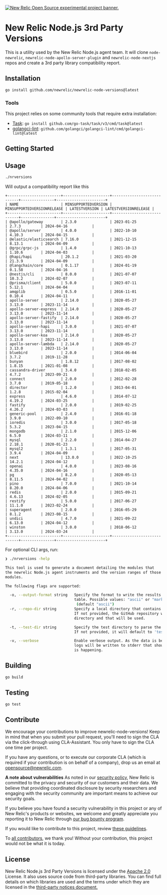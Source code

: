 <a href="https://opensource.newrelic.com/oss-category/#new-relic-experimental"><picture><source media="(prefers-color-scheme: dark)" srcset="https://github.com/newrelic/opensource-website/raw/main/src/images/categories/dark/Experimental.png"><source media="(prefers-color-scheme: light)" srcset="https://github.com/newrelic/opensource-website/raw/main/src/images/categories/Experimental.png"><img alt="New Relic Open Source experimental project banner." src="https://github.com/newrelic/opensource-website/raw/main/src/images/categories/Experimental.png"></picture></a>

# New Relic Node.js 3rd Party Versions
This is a utility used by the New Relic Node.js agent team.  It will clone `node-newrelic`, `newrelic-node-apollo-server-plugin` and `newrelic-node-nextjs` repos and create a 3rd party library compatibility report.

## Installation

```sh
go install github.com/newrelic/newrelic-node-versions@latest
```

### Tools

This project relies on some community tools that require extra installation:

+ [Task](https://taskfile.dev): `go install github.com/go-task/task/v3/cmd/task@latest`
+ [golangci-lint](https://golangci-lint.run): `github.com/golangci/golangci-lint/cmd/golangci-lint@latest`

## Getting Started

## Usage

```sh
./nrversions
```

Will output a compatibility report like this

```
+------------------------+---------------------+----------------------------+---------------+----------------------+
| NAME                   | MINSUPPORTEDVERSION | MINSUPPORTEDVERSIONRELEASE | LATESTVERSION | LATESTVERSIONRELEASE |
+------------------------+---------------------+----------------------------+---------------+----------------------+
| @apollo/gateway        | 2.3.0               | 2023-01-25                 | 2.7.3         | 2024-04-16           |
| @apollo/server         | 4.0.0               | 2022-10-10                 | 4.10.3        | 2024-04-15           |
| @elastic/elasticsearch | 7.16.0              | 2021-12-15                 | 8.13.1        | 2024-04-09           |
| @grpc/grpc-js          | 1.4.0               | 2021-10-13                 | 1.10.6        | 2024-04-03           |
| @hapi/hapi             | 20.1.2              | 2021-03-20                 | 21.3.9        | 2024-04-09           |
| @langchain/core        | 0.1.17              | 2024-01-19                 | 0.1.58        | 2024-04-16           |
| @nestjs/cli            | 8.0.0               | 2021-07-07                 | 10.3.2        | 2024-02-07           |
| @prisma/client         | 5.0.0               | 2023-07-11                 | 5.12.1        | 2024-04-04           |
| amqplib                | 0.5.0               | 2016-11-01                 | 0.10.4        | 2024-04-11           |
| apollo-server          | 2.14.0              | 2020-05-27                 | 3.13.0        | 2023-11-14           |
| apollo-server-express  | 2.14.0              | 2020-05-27                 | 3.13.0        | 2023-11-14           |
| apollo-server-fastify  | 2.14.0              | 2020-05-27                 | 3.13.0        | 2023-11-14           |
| apollo-server-hapi     | 3.0.0               | 2021-07-07                 | 3.13.0        | 2023-11-14           |
| apollo-server-koa      | 2.14.0              | 2020-05-27                 | 3.13.0        | 2023-11-14           |
| apollo-server-lambda   | 2.14.0              | 2020-05-27                 | 3.13.0        | 2023-11-14           |
| bluebird               | 2.0.0               | 2014-06-04                 | 3.7.2         | 2019-11-28           |
| bunyan                 | 1.8.12              | 2017-08-02                 | 1.8.15        | 2021-01-08           |
| cassandra-driver       | 3.4.0               | 2018-02-05                 | 4.7.2         | 2023-09-21           |
| connect                | 2.0.0               | 2012-02-28                 | 3.7.0         | 2019-05-18           |
| director               | 1.2.0               | 2013-04-01                 | 1.2.8         | 2015-02-04           |
| express                | 4.6.0               | 2014-07-12                 | 4.19.2        | 2024-03-25           |
| fastify                | 2.0.0               | 2019-02-25                 | 4.26.2        | 2024-03-03           |
| generic-pool           | 2.4.0               | 2016-01-18                 | 3.9.0         | 2022-09-10           |
| ioredis                | 3.0.0               | 2017-05-18                 | 5.3.2         | 2023-04-15           |
| mongodb                | 2.1.0               | 2015-12-06                 | 6.5.0         | 2024-03-11           |
| mysql                  | 2.2.0               | 2014-04-27                 | 2.18.1        | 2020-01-23           |
| mysql2                 | 1.3.1               | 2017-05-31                 | 3.9.4         | 2024-04-09           |
| next                   | 13.0.0              | 2022-10-25                 | 14.2.1        | 2024-04-12           |
| openai                 | 4.0.0               | 2023-08-16                 | 4.35.0        | 2024-04-16           |
| pg                     | 8.2.0               | 2020-05-13                 | 8.11.5        | 2024-04-02           |
| pino                   | 7.0.0               | 2021-10-14                 | 8.20.0        | 2024-04-06           |
| redis                  | 2.0.0               | 2015-09-21                 | 4.6.13        | 2024-02-05           |
| restify                | 5.0.0               | 2017-06-27                 | 11.1.0        | 2023-02-24           |
| superagent             | 2.0.0               | 2016-05-29                 | 8.1.2         | 2023-08-15           |
| undici                 | 4.7.0               | 2021-09-22                 | 6.13.0        | 2024-04-12           |
| winston                | 3.0.0               | 2018-06-12                 | 3.13.0        | 2024-03-24           |
+------------------------+---------------------+----------------------------+---------------+----------------------+
```

For optional CLI args, run:

```sh
❯ ./nrversions -help

This tool is used to generate a document detailing the modules that
the newrelic Node.js agent instruments and the version ranges of those
modules.

The following flags are supported:

  -o, --output-format string   Specify the format to write the results as. The default is an ASCII
                               table. Possible values: "ascii" or "markdown".
                                (default "ascii")
  -r, --repo-dir string        Specify a local directory that contains the node-newrelic repo.
                               If not provided, the GitHub repository will be cloned to a local temporary
                               directory and that will be used.

  -t, --test-dir string        Specify the test directory to parse the package.json files.
                               If not provided, it will default to 'test/versioned'.

  -v, --verbose                Enable verbose output. As the data is being loaded and parsed various
                               logs will be written to stderr that should give indicators of what
                               is happening.
```

## Building

```sh
go build
```

## Testing

```sh
go test

```

## Contribute

We encourage your contributions to improve newrelic-node-versions! Keep in mind that when you submit your pull request, you'll need to sign the CLA via the click-through using CLA-Assistant. You only have to sign the CLA one time per project.

If you have any questions, or to execute our corporate CLA (which is required if your contribution is on behalf of a company), drop us an email at opensource@newrelic.com.

**A note about vulnerabilities**
As noted in our [security policy](./SECURITY.md), New Relic is committed to the privacy and security of our customers and their data. We believe that providing coordinated disclosure by security researchers and engaging with the security community are important means to achieve our security goals.

If you believe you have found a security vulnerability in this project or any of New Relic's products or websites, we welcome and greatly appreciate you reporting it to New Relic through [our bug bounty program](https://docs.newrelic.com/docs/security/security-privacy/information-security/report-security-vulnerabilities/).

If you would like to contribute to this project, review [these guidelines](./CONTRIBUTING.md).

To [all contributors](https://github.com/newrelic/newrelic-node-versions/graphs/contributors), we thank you!  Without your contribution, this project would not be what it is today. 

## License
New Relic Node.js 3rd Party Versions is licensed under the [Apache 2.0](http://apache.org/licenses/LICENSE-2.0.txt) License. It also uses source code from third-party libraries. You can find full details on which libraries are used and the terms under which they are licensed in the [third-party notices document.](THIRD_PARTY_NOTICES.md)

